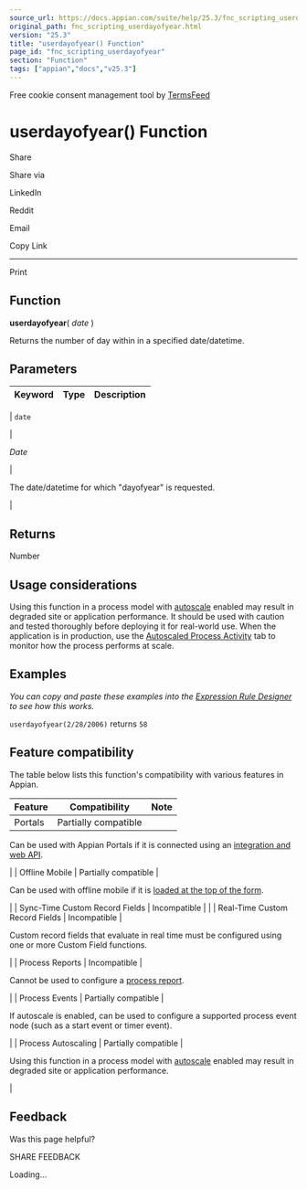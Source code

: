 ```yaml
---
source_url: https://docs.appian.com/suite/help/25.3/fnc_scripting_userdayofyear.html
original_path: fnc_scripting_userdayofyear.html
version: "25.3"
title: "userdayofyear() Function"
page_id: "fnc_scripting_userdayofyear"
section: "Function"
tags: ["appian","docs","v25.3"]
---
```



Free cookie consent management tool by [TermsFeed](https://www.termsfeed.com/)

# userdayofyear() Function

Share

Share via

LinkedIn

Reddit

Email

Copy Link

* * *

Print

## Function

**userdayofyear**( _date_ )

Returns the number of day within in a specified date/datetime.

## Parameters

| Keyword | Type | Description |
| --- | --- | --- |
|
`date`

 |

_Date_

 |

The date/datetime for which "dayofyear" is requested.

 |

## Returns

Number

## Usage considerations

Using this function in a process model with [autoscale](autoscale-processes.html) enabled may result in degraded site or application performance. It should be used with caution and tested thoroughly before deploying it for real-world use. When the application is in production, use the [Autoscaled Process Activity](monitoring-autoscaled-processes.html) tab to monitor how the process performs at scale.

## Examples

_You can copy and paste these examples into the [Expression Rule Designer](Expression_Rules.html) to see how this works._

`userdayofyear(2/28/2006)` returns `58`

## Feature compatibility

The table below lists this function's compatibility with various features in Appian.

| Feature | Compatibility | Note |
| --- | --- | --- |
| Portals | Partially compatible |
Can be used with Appian Portals if it is connected using an [integration and web API](portals-design.html#using-partially-compatible-functions-and-objects-in-a-portal).

 |
| Offline Mobile | Partially compatible |

Can be used with offline mobile if it is [loaded at the top of the form](offline-mobile-design-best-practices.html#working-with-partially-compatible-functions).

 |
| Sync-Time Custom Record Fields | Incompatible |  |
| Real-Time Custom Record Fields | Incompatible |

Custom record fields that evaluate in real time must be configured using one or more Custom Field functions.

 |
| Process Reports | Incompatible |

Cannot be used to configure a [process report](Process_Reports.html).

 |
| Process Events | Partially compatible |

If autoscale is enabled, can be used to configure a supported process event node (such as a start event or timer event).

 |
| Process Autoscaling | Partially compatible |

Using this function in a process model with [autoscale](autoscale-processes.html) enabled may result in degraded site or application performance.

 |

## Feedback

Was this page helpful?

SHARE FEEDBACK

Loading...